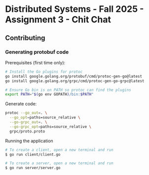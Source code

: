 # Distributed Systems - Fall 2025 - Assignment 3 - Chit Chat

## Contributing

### Generating protobuf code

Prerequisites (first time only):

```sh
# Install the Go plugins for protoc
go install google.golang.org/protobuf/cmd/protoc-gen-go@latest
go install google.golang.org/grpc/cmd/protoc-gen-go-grpc@latest

# Ensure Go bin is on PATH so protoc can find the plugins
export PATH="$(go env GOPATH)/bin:$PATH"
```

Generate code:

```sh
protoc --go_out=. \
  --go_opt=paths=source_relative \
  --go-grpc_out=. \
  --go-grpc_opt=paths=source_relative \
  grpc/proto.proto
```

Running the application
 
```sh
# To create a client, open a new terminal and run
$ go run client/client.go

# To create a server, open a new terminal and run
$ go run server/server.go
```
